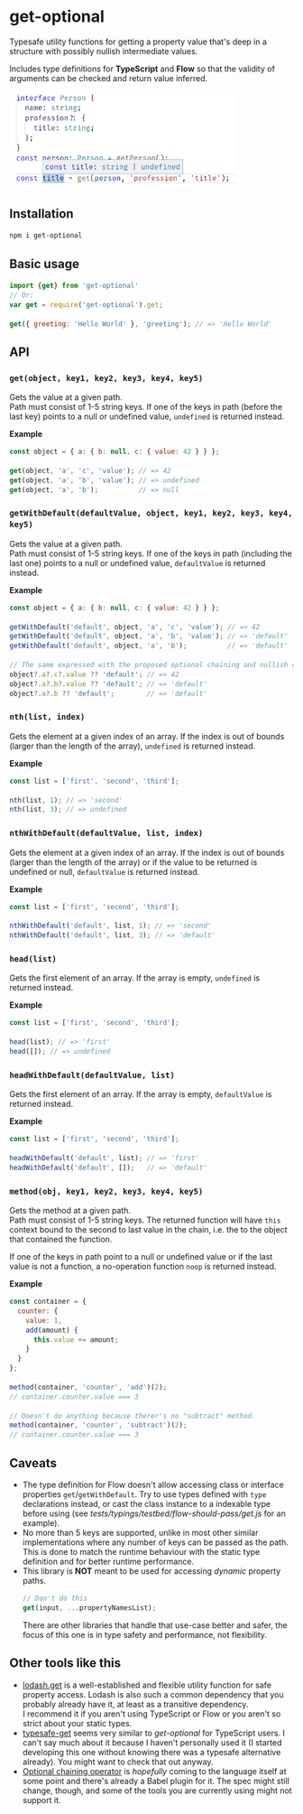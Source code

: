 # get-optional

Typesafe utility functions for getting a property value that's deep in a structure
with possibly nullish intermediate values. 

Includes type definitions for **TypeScript** and **Flow** so that the validity of
arguments can be checked and return value inferred.

<img alt="TypeScript automatic inference example" src="assets/inference-example.png" width="400"/>

## Installation

```sh
npm i get-optional
```

## Basic usage

```javascript
import {get} from 'get-optional'
// Or:
var get = require('get-optional').get;

get({ greeting: 'Hello World' }, 'greeting'); // => 'Hello World'
```

## API

### `get(object, key1, key2, key3, key4, key5)`

Gets the value at a given path.  
Path must consist of 1-5 string keys.
If one of the keys in path (before the last key) points
to a null or undefined value, `undefined` is returned instead.

**Example**
```javascript
const object = { a: { b: null, c: { value: 42 } } };

get(object, 'a', 'c', 'value'); // => 42
get(object, 'a', 'b', 'value'); // => undefined
get(object, 'a', 'b');          // => null
```

### `getWithDefault(defaultValue, object, key1, key2, key3, key4, key5)`

Gets the value at a given path.  
Path must consist of 1-5 string keys.
If one of the keys in path (including the last one) points
to a null or undefined value, `defaultValue` is returned instead.

**Example**
```javascript
const object = { a: { b: null, c: { value: 42 } } };

getWithDefault('default', object, 'a', 'c', 'value'); // => 42
getWithDefault('default', object, 'a', 'b', 'value'); // => 'default'
getWithDefault('default', object, 'a', 'b');          // => 'default'

// The same expressed with the proposed optional chaining and nullish coalescing operators:
object?.a?.c?.value ?? 'default'; // => 42
object?.a?.b?.value ?? 'default'; // => 'default'
object?.a?.b ?? 'default';        // => 'default'
```

### `nth(list, index)`

Gets the element at a given index of an array.
If the index is out of bounds (larger than the length of the array),
`undefined` is returned instead.

**Example**
```javascript
const list = ['first', 'second', 'third'];

nth(list, 1); // => 'second'
nth(list, 3); // => undefined
```

### `nthWithDefault(defaultValue, list, index)`

Gets the element at a given index of an array.
If the index is out of bounds (larger than the length of the array)
or if the value to be returned is undefined or null,
`defaultValue` is returned instead.

**Example**
```javascript
const list = ['first', 'second', 'third'];

nthWithDefault('default', list, 1); // => 'second'
nthWithDefault('default', list, 3); // => 'default'
```

### `head(list)`
Gets the first element of an array.
If the array is empty, `undefined` is returned instead.

**Example**
```javascript
const list = ['first', 'second', 'third'];

head(list); // => 'first'
head([]); // => undefined
```

### `headWithDefault(defaultValue, list)`
Gets the first element of an array.
If the array is empty, `defaultValue` is returned instead.

**Example**
```javascript
const list = ['first', 'second', 'third'];

headWithDefault('default', list); // => 'first'
headWithDefault('default', []);   // => 'default'
```

### `method(obj, key1, key2, key3, key4, key5)`

Gets the method at a given path.    
Path must consist of 1-5 string keys.
The returned function will have `this` context bound to the second
to last value in the chain, i.e. the to the object that contained
the function.

If one of the keys in path point to a null or undefined value
or if the last value is not a function, a
no-operation function `noop` is returned instead.

**Example**
```javascript
const container = {
  counter: {
    value: 1,
    add(amount) {
      this.value += amount;
    }
  }
};

method(container, 'counter', 'add')(2);
// container.counter.value === 3

// Doesn't do anything because therer's no "subtract" method.
method(container, 'counter', 'subtract')(2);
// container.counter.value === 3
```

## Caveats
* The type definition for Flow doesn't allow accessing class or interface
  properties `get`/`getWithDefault`. Try to use types defined with `type` declarations
	instead, or cast the class instance to a indexable type before using
	(see _tests/typings/testbed/flow-should-pass/get.js_ for an example).
* No more than 5 keys are supported, unlike in most other similar implementations where
  any number of keys can be passed as the path. This is done to match the runtime behaviour
	with the static type definition and for better runtime performance.
* This library is **NOT** meant to be used for accessing *dynamic* property paths.
	```javascript
	// Don't do this
	get(input, ...propertyNamesList);
	```
  There are other libraries that handle that use-case better and safer, the focus of this one
	is in type safety and performance, not flexibility.

## Other tools like this
* [lodash.get](https://lodash.com/docs/#get) is a well-established and flexible utility function for safe property access.
	Lodash is also such a common dependency that you probably already have it, at least as a
	transitive dependency.  
	I recommend it if you aren't using TypeScript or Flow or you aren't so
	strict about your static types.
* [typesafe-get](https://github.com/pimterry/typesafe-get) seems very similar to *get-optional* for
  TypeScript users. I can't say much about it because I haven't personally used it (I started
	developing this one without knowing there was a typesafe alternative already). You might want
	to check that out anyway.
* [Optional chaining operator](https://github.com/tc39/proposal-optional-chaining) is *hopefully* coming
  to the language itself at some point and there's already a Babel plugin for it. The spec might still
	change, though, and some of the tools you are currently using might not support it.
